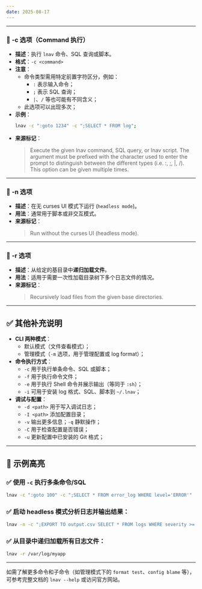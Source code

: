 ```yaml
---
date: 2025-08-17
---
```


---

### 🔹 **-c 选项**（Command 执行）
- **描述**：执行 `lnav` 命令、SQL 查询或脚本。
- **格式**：`-c <command>`
- **注意**：
  - 命令类型需用特定前置字符区分，例如：
    - `:` 表示输入命令；
    - `;` 表示 SQL 查询；
    - `|`、`/` 等也可能有不同含义；
  - 此选项可以出现多次；
- **示例**：
  ```bash
  lnav -c ":goto 1234" -c ";SELECT * FROM log";
  ```
- **来源标记**：
  > <markerow8>Execute the given lnav command, SQL query, or lnav script.  The argument must be prefixed with the character used to enter the prompt to distinguish between the different types (i.e. :, ;, |, /). This option can be given multiple times.</markerow8>

---

### 🔹 **-n 选项**
- **描述**：在无 curses UI 模式下运行 (`headless mode`)。
- **用法**：通常用于脚本或非交互模式。
- **来源标记**：
  > <markerow8>Run without the curses UI (headless mode).</markerow8>

---

### 🔹 **-r 选项**
- **描述**：从给定的基目录中**递归加载文件**。
- **用法**：适用于需要一次性加载目录树下多个日志文件的情况。
- **来源标记**：
  > <markerow8>Recursively load files from the given base directories.</markerow8>

---

## ✅ 其他补充说明
- **CLI 两种模式**：
  - 默认模式（文件查看模式）；
  - 管理模式（`-m` 选项，用于管理配置或 log format）；
- **命令执行方式**：
  - `-c` 用于执行单条命令、SQL 或脚本；
  - `-f` 用于执行命令文件；
  - `-e` 用于执行 Shell 命令并展示输出（等同于 `:sh`）；
  - `-i` 可用于安装 log 格式、SQL、脚本到 `~/.lnav`；
- **调试与配置**：
  - `-d <path>` 用于写入调试日志；
  - `-I <path>` 添加配置目录；
  - `-v` 输出更多信息；`-q` 静默操作；
  - `-C` 用于检查配置是否错误；
  - `-u` 更新配置中已安装的 Git 格式；

---

## 📝 示例高亮
### ✅ 使用 `-c` 执行多条命令/SQL
```bash
lnav -c ":goto 100" -c ";SELECT * FROM error_log WHERE level='ERROR'"
```

### ✅ 启动 headless 模式分析日志并输出结果：
```bash
lnav -n -c ";EXPORT TO output.csv SELECT * FROM logs WHERE severity >= 3" access_log.log
```

### ✅ 从目录中递归加载所有日志文件：
```bash
lnav -r /var/log/myapp
```

---

如需了解更多命令和子命令（如管理模式下的 `format test`、`config blame` 等），可参考完整文档的 `lnav --help` 或访问官方网站。

